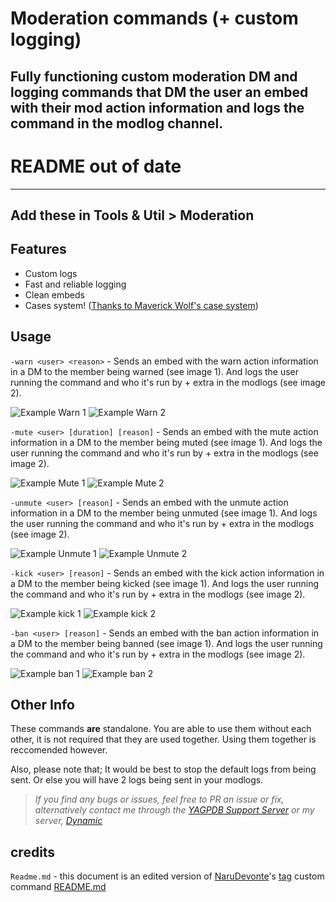 # Moderation commands (+ custom logging)
Fully functioning custom moderation DM and logging commands that DM the user an embed with their mod action information and logs the command in the modlog channel.
---
# README out of date
---
Add these in **Tools & Util > Moderation**
---

## Features
- Custom logs
- Fast and reliable logging
- Clean embeds
- Cases system! ([Thanks to Maverick Wolf's case system](https://github.com/Maverick-Wolf/yagpdb-mave/tree/main/Case%20System))

## Usage

`-warn <user> <reason>` - Sends an embed with the warn action information in a DM to the member being warned (see image 1). And logs the user running the command and who it's run by + extra in the modlogs (see image 2).

![Example Warn 1](https://cdn.discordapp.com/attachments/784132357534777356/810263675025883186/unknown.png)
![Example Warn 2](https://cdn.discordapp.com/attachments/784132357534777356/810262687765364756/unknown.png)

`-mute <user> [duration] [reason]` - Sends an embed with the mute action information in a DM to the member being muted (see image 1). And logs the user running the command and who it's run by + extra in the modlogs (see image 2).

![Example Mute 1](https://cdn.discordapp.com/attachments/784132357534777356/810266966920003614/unknown.png)
![Example Mute 2](https://cdn.discordapp.com/attachments/784132357534777356/810266847332270150/unknown.png)

`-unmute <user> [reason]` - Sends an embed with the unmute action information in a DM to the member being unmuted (see image 1). And logs the user running the command and who it's run by + extra in the modlogs (see image 2).

![Example Unmute 1](https://cdn.discordapp.com/attachments/784132357534777356/810273099916378122/unknown.png)
![Example Unmute 2](https://cdn.discordapp.com/attachments/784132357534777356/810273025034944542/unknown.png)

`-kick <user> [reason]` - Sends an embed with the kick action information in a DM to the member being kicked (see image 1). And logs the user running the command and who it's run by + extra in the modlogs (see image 2).

![Example kick 1](https://cdn.discordapp.com/attachments/784132357534777356/810864288700956712/unknown.png)
![Example kick 2](https://cdn.discordapp.com/attachments/784132357534777356/810863565287718962/unknown.png)

`-ban <user> [reason]` - Sends an embed with the ban action information in a DM to the member being banned (see image 1). And logs the user running the command and who it's run by + extra in the modlogs (see image 2).

![Example ban 1](https://cdn.discordapp.com/attachments/784132357534777356/810881678369095710/unknown.png)
![Example ban 2](https://cdn.discordapp.com/attachments/784132357534777356/810881473447591957/unknown.png)

## Other Info
These commands **are** standalone. You are able to use them without each other, it is not required that they are used together. Using them together is reccomended however.

Also, please note that; It would be best to stop the default logs from being sent. Or else you will have 2 logs being sent in your modlogs.


> *If you find any bugs or issues, feel free to PR an issue or fix, alternatively contact me through the [YAGPDB Support Server](https://discord.gg/SY7wn39SYD) or my server, [Dynamic](https://discord.gg/2WfF9JxuTU)*

## credits

`Readme.md` - this document is an edited version of [NaruDevonte](https://github.com/NaruDevnote)'s [tag](https://github.com/NaruDevnote/yagpdb-ccs/tree/master/tags) custom command [README.md](https://github.com/NaruDevnote/yagpdb-ccs/blob/master/tags/README.md)
